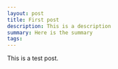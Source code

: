 ```yaml
---
layout: post
title: First post
description: This is a description
summary: Here is the summary
tags:
---
```


This is a test post.

